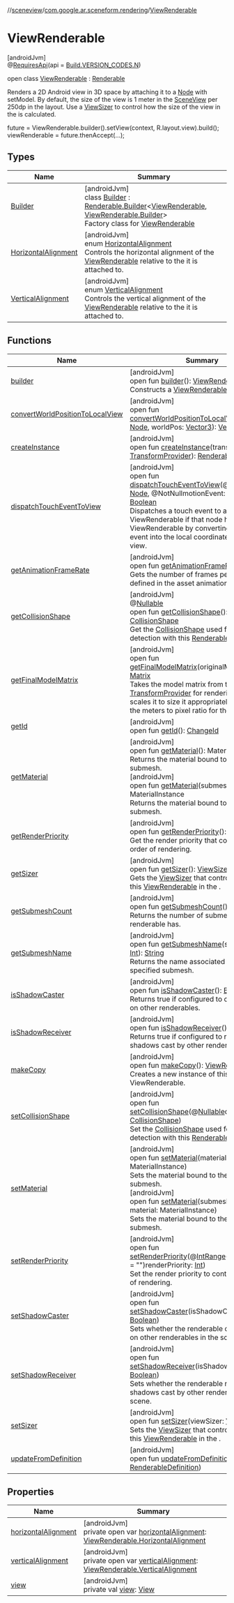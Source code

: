 //[sceneview](../../../index.md)/[com.google.ar.sceneform.rendering](../index.md)/[ViewRenderable](index.md)

# ViewRenderable

[androidJvm]\
@[RequiresApi](https://developer.android.com/reference/kotlin/androidx/annotation/RequiresApi.html)(api = [Build.VERSION_CODES.N](https://developer.android.com/reference/kotlin/android/os/Build.VERSION_CODES.html))

open class [ViewRenderable](index.md) : [Renderable](../-renderable/index.md)

Renders a 2D Android view in 3D space by attaching it to a [Node](../../io.github.sceneview.node/-node/index.md) with setModel. By default, the size of the view is 1 meter in the [SceneView](../../io.github.sceneview/-scene-view/index.md) per 250dp in the layout. Use a [ViewSizer](../-view-sizer/index.md) to control how the size of the view in the  is calculated. 

future = ViewRenderable.builder().setView(context, R.layout.view).build();
viewRenderable = future.thenAccept(...);

## Types

| Name | Summary |
|---|---|
| [Builder](-builder/index.md) | [androidJvm]<br>class [Builder](-builder/index.md) : [Renderable.Builder](../-renderable/-builder/index.md)&lt;[ViewRenderable](index.md), [ViewRenderable.Builder](-builder/index.md)&gt; <br>Factory class for [ViewRenderable](index.md) |
| [HorizontalAlignment](-horizontal-alignment/index.md) | [androidJvm]<br>enum [HorizontalAlignment](-horizontal-alignment/index.md)<br>Controls the horizontal alignment of the [ViewRenderable](index.md) relative to the  it is attached to. |
| [VerticalAlignment](-vertical-alignment/index.md) | [androidJvm]<br>enum [VerticalAlignment](-vertical-alignment/index.md)<br>Controls the vertical alignment of the [ViewRenderable](index.md) relative to the  it is attached to. |

## Functions

| Name | Summary |
|---|---|
| [builder](builder.md) | [androidJvm]<br>open fun [builder](builder.md)(): [ViewRenderable.Builder](-builder/index.md)<br>Constructs a [ViewRenderable](index.md) |
| [convertWorldPositionToLocalView](convert-world-position-to-local-view.md) | [androidJvm]<br>open fun [convertWorldPositionToLocalView](convert-world-position-to-local-view.md)(node: [Node](../../io.github.sceneview.node/-node/index.md), worldPos: [Vector3](../../com.google.ar.sceneform.math/-vector3/index.md)): [Vector3](../../com.google.ar.sceneform.math/-vector3/index.md) |
| [createInstance](../-renderable/create-instance.md) | [androidJvm]<br>open fun [createInstance](../-renderable/create-instance.md)(transformProvider: [TransformProvider](../../com.google.ar.sceneform.common/-transform-provider/index.md)): [RenderableInstance](../-renderable-instance/index.md) |
| [dispatchTouchEventToView](dispatch-touch-event-to-view.md) | [androidJvm]<br>open fun [dispatchTouchEventToView](dispatch-touch-event-to-view.md)(@NotNullnode: [Node](../../io.github.sceneview.node/-node/index.md), @NotNullmotionEvent: [MotionEvent](https://developer.android.com/reference/kotlin/android/view/MotionEvent.html)): [Boolean](https://kotlinlang.org/api/latest/jvm/stdlib/kotlin/-boolean/index.html)<br>Dispatches a touch event to a node's ViewRenderable if that node has a ViewRenderable by converting the touch event into the local coordinate space of the view. |
| [getAnimationFrameRate](../-model-renderable/index.md#1928215303%2FFunctions%2F-1571379623) | [androidJvm]<br>open fun [getAnimationFrameRate](../-model-renderable/index.md#1928215303%2FFunctions%2F-1571379623)(): [Int](https://kotlinlang.org/api/latest/jvm/stdlib/kotlin/-int/index.html)<br>Gets the number of frames per seconds defined in the asset animation. |
| [getCollisionShape](../-model-renderable/index.md#111252609%2FFunctions%2F-1571379623) | [androidJvm]<br>@[Nullable](https://developer.android.com/reference/kotlin/androidx/annotation/Nullable.html)<br>open fun [getCollisionShape](../-model-renderable/index.md#111252609%2FFunctions%2F-1571379623)(): [CollisionShape](../../com.google.ar.sceneform.collision/-collision-shape/index.md)<br>Get the [CollisionShape](../../com.google.ar.sceneform.collision/-collision-shape/index.md) used for collision detection with this [Renderable](../-renderable/index.md). |
| [getFinalModelMatrix](get-final-model-matrix.md) | [androidJvm]<br>open fun [getFinalModelMatrix](get-final-model-matrix.md)(originalMatrix: [Matrix](../../com.google.ar.sceneform.math/-matrix/index.md)): [Matrix](../../com.google.ar.sceneform.math/-matrix/index.md)<br>Takes the model matrix from the [TransformProvider](../../com.google.ar.sceneform.common/-transform-provider/index.md) for rendering this  and scales it to size it appropriately based on the meters to pixel ratio for the view. |
| [getId](../-renderable/get-id.md) | [androidJvm]<br>open fun [getId](../-renderable/get-id.md)(): [ChangeId](../../com.google.ar.sceneform.utilities/-change-id/index.md) |
| [getMaterial](../-renderable/get-material.md) | [androidJvm]<br>open fun [getMaterial](../-renderable/get-material.md)(): MaterialInstance<br>Returns the material bound to the first submesh.<br>[androidJvm]<br>open fun [getMaterial](../-renderable/get-material.md)(submeshIndex: [Int](https://kotlinlang.org/api/latest/jvm/stdlib/kotlin/-int/index.html)): MaterialInstance<br>Returns the material bound to the specified submesh. |
| [getRenderPriority](../-model-renderable/index.md#-737854186%2FFunctions%2F-1571379623) | [androidJvm]<br>open fun [getRenderPriority](../-model-renderable/index.md#-737854186%2FFunctions%2F-1571379623)(): [Int](https://kotlinlang.org/api/latest/jvm/stdlib/kotlin/-int/index.html)<br>Get the render priority that controls the order of rendering. |
| [getSizer](get-sizer.md) | [androidJvm]<br>open fun [getSizer](get-sizer.md)(): [ViewSizer](../-view-sizer/index.md)<br>Gets the [ViewSizer](../-view-sizer/index.md) that controls the size of this [ViewRenderable](index.md) in the . |
| [getSubmeshCount](../-renderable/get-submesh-count.md) | [androidJvm]<br>open fun [getSubmeshCount](../-renderable/get-submesh-count.md)(): [Int](https://kotlinlang.org/api/latest/jvm/stdlib/kotlin/-int/index.html)<br>Returns the number of submeshes that this renderable has. |
| [getSubmeshName](../-renderable/get-submesh-name.md) | [androidJvm]<br>open fun [getSubmeshName](../-renderable/get-submesh-name.md)(submeshIndex: [Int](https://kotlinlang.org/api/latest/jvm/stdlib/kotlin/-int/index.html)): [String](https://developer.android.com/reference/kotlin/java/lang/String.html)<br>Returns the name associated with the specified submesh. |
| [isShadowCaster](../-renderable/is-shadow-caster.md) | [androidJvm]<br>open fun [isShadowCaster](../-renderable/is-shadow-caster.md)(): [Boolean](https://kotlinlang.org/api/latest/jvm/stdlib/kotlin/-boolean/index.html)<br>Returns true if configured to cast shadows on other renderables. |
| [isShadowReceiver](../-renderable/is-shadow-receiver.md) | [androidJvm]<br>open fun [isShadowReceiver](../-renderable/is-shadow-receiver.md)(): [Boolean](https://kotlinlang.org/api/latest/jvm/stdlib/kotlin/-boolean/index.html)<br>Returns true if configured to receive shadows cast by other renderables. |
| [makeCopy](make-copy.md) | [androidJvm]<br>open fun [makeCopy](make-copy.md)(): [ViewRenderable](index.md)<br>Creates a new instance of this ViewRenderable. |
| [setCollisionShape](../-model-renderable/index.md#1712308023%2FFunctions%2F-1571379623) | [androidJvm]<br>open fun [setCollisionShape](../-model-renderable/index.md#1712308023%2FFunctions%2F-1571379623)(@[Nullable](https://developer.android.com/reference/kotlin/androidx/annotation/Nullable.html)collisionShape: [CollisionShape](../../com.google.ar.sceneform.collision/-collision-shape/index.md))<br>Set the [CollisionShape](../../com.google.ar.sceneform.collision/-collision-shape/index.md) used for collision detection with this [Renderable](../-renderable/index.md). |
| [setMaterial](../-renderable/set-material.md) | [androidJvm]<br>open fun [setMaterial](../-renderable/set-material.md)(material: MaterialInstance)<br>Sets the material bound to the first submesh.<br>[androidJvm]<br>open fun [setMaterial](../-renderable/set-material.md)(submeshIndex: [Int](https://kotlinlang.org/api/latest/jvm/stdlib/kotlin/-int/index.html), material: MaterialInstance)<br>Sets the material bound to the specified submesh. |
| [setRenderPriority](../-model-renderable/index.md#-1128078807%2FFunctions%2F-1571379623) | [androidJvm]<br>open fun [setRenderPriority](../-model-renderable/index.md#-1128078807%2FFunctions%2F-1571379623)(@[IntRange](https://developer.android.com/reference/kotlin/androidx/annotation/IntRange.html)(from = "", to = "")renderPriority: [Int](https://kotlinlang.org/api/latest/jvm/stdlib/kotlin/-int/index.html))<br>Set the render priority to control the order of rendering. |
| [setShadowCaster](../-renderable/set-shadow-caster.md) | [androidJvm]<br>open fun [setShadowCaster](../-renderable/set-shadow-caster.md)(isShadowCaster: [Boolean](https://kotlinlang.org/api/latest/jvm/stdlib/kotlin/-boolean/index.html))<br>Sets whether the renderable casts shadow on other renderables in the scene. |
| [setShadowReceiver](../-renderable/set-shadow-receiver.md) | [androidJvm]<br>open fun [setShadowReceiver](../-renderable/set-shadow-receiver.md)(isShadowReceiver: [Boolean](https://kotlinlang.org/api/latest/jvm/stdlib/kotlin/-boolean/index.html))<br>Sets whether the renderable receives shadows cast by other renderables in the scene. |
| [setSizer](set-sizer.md) | [androidJvm]<br>open fun [setSizer](set-sizer.md)(viewSizer: [ViewSizer](../-view-sizer/index.md))<br>Sets the [ViewSizer](../-view-sizer/index.md) that controls the size of this [ViewRenderable](index.md) in the . |
| [updateFromDefinition](../-renderable/update-from-definition.md) | [androidJvm]<br>open fun [updateFromDefinition](../-renderable/update-from-definition.md)(definition: [RenderableDefinition](../-renderable-definition/index.md)) |

## Properties

| Name | Summary |
|---|---|
| [horizontalAlignment](horizontal-alignment.md) | [androidJvm]<br>private open var [horizontalAlignment](horizontal-alignment.md): [ViewRenderable.HorizontalAlignment](-horizontal-alignment/index.md) |
| [verticalAlignment](vertical-alignment.md) | [androidJvm]<br>private open var [verticalAlignment](vertical-alignment.md): [ViewRenderable.VerticalAlignment](-vertical-alignment/index.md) |
| [view](view.md) | [androidJvm]<br>private val [view](view.md): [View](https://developer.android.com/reference/kotlin/android/view/View.html) |

